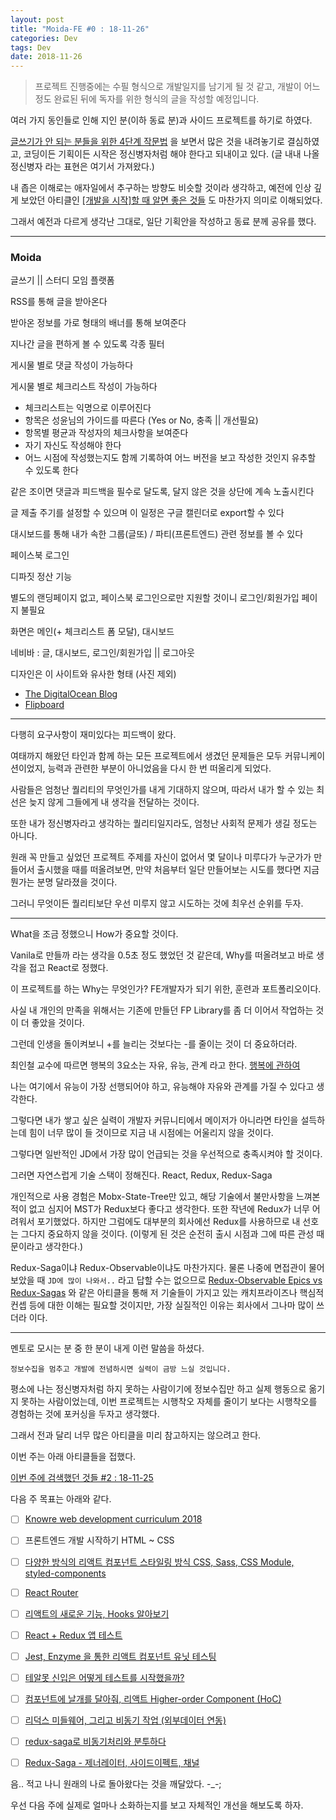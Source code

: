 ```yaml
---
layout: post
title: "Moida-FE #0 : 18-11-26"
categories: Dev
tags: Dev
date: 2018-11-26
---
```


> 프로젝트 진행중에는 수필 형식으로 개발일지를 남기게 될 것 같고, 개발이 어느 정도 완료된 뒤에 독자를 위한 형식의 글을 작성할 예정입니다.

여러 가지 동인들로 인해 지인 분(이하 동료 분)과 사이드 프로젝트를 하기로 하였다.

[글쓰기가 안 되는 분들을 위한 4단계 작문법](https://ppss.kr/archives/16682) 을 보면서 많은 것을 내려놓기로 결심하였고, 코딩이든 기획이든 시작은 정신병자처럼 해야 한다고 되내이고 있다. (글 내내 나올 정신병자 라는 표현은 여기서 가져왔다.)

내 좁은 이해로는 애자일에서 추구하는 방향도 비슷할 것이라 생각하고, 예전에 인상 깊게 보았던 아티클인 [[개발을 시작]할 때 알면 좋은 것들](https://medium.com/@hongkevin/개발을-시작-할-때-알면-좋은-것들-c769cddfd993) 도 마찬가지 의미로 이해되었다.

그래서 예전과 다르게 생각난 그대로, 일단 기획안을 작성하고 동료 분께 공유를 했다.

---

### Moida

글쓰기 || 스터디 모임 플랫폼

RSS를 통해 글을 받아온다

받아온 정보를 가로 형태의 배너를 통해 보여준다

지나간 글을 편하게 볼 수 있도록 각종 필터

게시물 별로 댓글 작성이 가능하다

게시물 별로 체크리스트 작성이 가능하다
- 체크리스트는 익명으로 이루어진다
- 항목은 성윤님의 가이드를 따른다 (Yes or No, 충족 || 개선필요)
- 항목별 평균과 작성자의 체크사항을 보여준다
- 자기 자신도 작성해야 한다
- 어느 시점에 작성했는지도 함께 기록하여 어느 버전을 보고 작성한 것인지 유추할 수 있도록 한다

같은 조이면 댓글과 피드백을 필수로 달도록, 달지 않은 것을 상단에 계속 노출시킨다

글 제출 주기를 설정할 수 있으며 이 일정은 구글 캘린더로 export할 수 있다

대시보드를 통해 내가 속한 그룹(글또) / 파티(프론트엔드) 관련 정보를 볼 수 있다

페이스북 로그인

디파짓 정산 기능

별도의 랜딩페이지 없고, 페이스북 로그인으로만 지원할 것이니 로그인/회원가입 페이지 불필요

화면은 메인(+ 체크리스트 폼 모달), 대시보드

네비바 : 글, 대시보드, 로그인/회원가입 || 로그아웃

디자인은 이 사이트와 유사한 형태 (사진 제외)
- [The DigitalOcean Blog](https://blog.digitalocean.com/)
- [Flipboard](https://flipboard.com/)

---

다행히 요구사항이 재미있다는 피드백이 왔다.

여태까지 해왔던 타인과 함께 하는 모든 프로젝트에서 생겼던 문제들은 모두 커뮤니케이션이었지, 능력과 관련한 부분이 아니었음을 다시 한 번 떠올리게 되었다.

사람들은 엄청난 퀄리티의 무엇인가를 내게 기대하지 않으며, 따라서 내가 할 수 있는 최선은 늦지 않게 그들에게 내 생각을 전달하는 것이다.

또한 내가 정신병자라고 생각하는 퀄리티일지라도, 엄청난 사회적 문제가 생길 정도는 아니다.



원래 꼭 만들고 싶었던 프로젝트 주제를 자신이 없어서 몇 달이나 미루다가 누군가가 만들어서 출시했을 때를 떠올려보면, 만약 처음부터 일단 만들어보는 시도를 했다면 지금 뭔가는 분명 달라졌을 것이다.

그러니 무엇이든 퀄리티보단 우선 미루지 않고 시도하는 것에 최우선 순위를 두자.

---

What을 조금 정했으니 How가 중요할 것이다.

Vanila로 만들까 라는 생각을 0.5초 정도 했었던 것 같은데, Why를 떠올려보고 바로 생각을 접고 React로 정했다.

이 프로젝트를 하는 Why는 무엇인가? FE개발자가 되기 위한, 훈련과 포트폴리오이다.

사실 내 개인의 만족을 위해서는 기존에 만들던 FP Library를 좀 더 이어서 작업하는 것이 더 좋았을 것이다.

그런데 인생을 돌이켜보니 +를 늘리는 것보다는 -를 줄이는 것이 더 중요하더라.

최인철 교수에 따르면 행복의 3요소는 자유, 유능, 관계 라고 한다. [행복에 관하여](https://www.youtube.com/watch?v=f7OLwHFz4MU)

나는 여기에서 유능이 가장 선행되어야 하고, 유능해야 자유와 관계를 가질 수 있다고 생각한다.

그렇다면 내가 쌓고 싶은 실력이 개발자 커뮤니티에서 메이저가 아니라면 타인을 설득하는데 힘이 너무 많이 들 것이므로 지금 내 시점에는 어울리지 않을 것이다.

그렇다면 일반적인 JD에서 가장 많이 언급되는 것을 우선적으로 충족시켜야 할 것이다.

그러면 자연스럽게 기술 스택이 정해진다. React, Redux, Redux-Saga



개인적으로 사용 경험은 Mobx-State-Tree만 있고, 해당 기술에서 불만사항을 느껴본 적이 없고 심지어 MST가 Redux보다 좋다고 생각한다. 또한 작년에 Redux가 너무 어려워서 포기했었다. 하지만 그럼에도 대부분의 회사에선 Redux를 사용하므로 내 선호는 그다지 중요하지 않을 것이다. (이렇게 된 것은 순전히 출시 시점과 그에 따른 관성 때문이라고 생각한다.)

Redux-Saga이냐 Redux-Observable이냐도 마찬가지다. 물론 나중에 면접관이 물어보았을 때 `JD에 많이 나와서..` 라고 답할 수는 없으므로 [Redux-Observable Epics vs Redux-Sagas](https://shift.infinite.red/redux-observable-epics-vs-redux-sagas-8e53610c0eda) 와 같은 아티클을 통해 저 기술들이 가지고 있는 캐치프라이즈나 핵심적 컨셉 등에 대한 이해는 필요할 것이지만, 가장 실질적인 이유는 회사에서 그나마 많이 쓰더라 이다.

---

멘토로 모시는 분 중 한 분이 내게 이런 말씀을 하셨다.

`정보수집을 멈추고 개발에 전념하시면 실력이 금방 느실 것입니다.`

평소에 나는 정신병자처럼 하지 못하는 사람이기에 정보수집만 하고 실제 행동으로 옮기지 못하는 사람이었는데, 이번 프로젝트는 시행착오 자체를 줄이기 보다는 시행착오를 경험하는 것에 포커싱을 두자고 생각했다.

그래서 전과 달리 너무 많은 아티클을 미리 참고하지는 않으려고 한다.

이번 주는 아래 아티클들을 접했다.

[이번 주에 검색했던 것들 #2 : 18-11-25](https://eclatant.io/2018/11/25/2018-11-25-SearchHistory/)

다음 주 목표는 아래와 같다.

- [ ] [Knowre web development curriculum 2018](https://github.com/Knowre-Dev/WebDevCurriculum)

- [ ] 프론트엔드 개발 시작하기 HTML ~ CSS

- [ ] [다양한 방식의 리액트 컴포넌트 스타일링 방식 CSS, Sass, CSS Module, styled-components](https://velog.io/@velopert/react-component-styling)

- [ ] [React Router](https://reacttraining.com/react-router/web/guides/quick-start)

- [ ] [리액트의 새로운 기능, Hooks 알아보기](https://velog.io/@velopert/react-hooks)

- [ ] [React + Redux 앱 테스트](https://velopert.com/3591)

- [ ] [Jest, Enzyme 을 통한 리액트 컴포넌트 유닛 테스팅](https://velopert.com/3587)

- [ ] [테알못 신입은 어떻게 테스트를 시작했을까?](https://www.slideshare.net/OKJSP/okkycon-120498066)

- [ ] [컴포넌트에 날개를 달아줘, 리액트 Higher-order Component (HoC)](https://velopert.com/3537)

- [ ] [리덕스 미들웨어, 그리고 비동기 작업 (외부데이터 연동)](https://velopert.com/3401)

- [ ] [redux-saga로 비동기처리와 분투하다](https://github.com/reactkr/learn-react-in-korean/blob/master/translated/deal-with-async-process-by-redux-saga.md)

- [ ] [Redux-Saga - 제너레이터, 사이드이펙트, 채널](https://youtu.be/UxpREAHZ7Ck?list=PLZl3coZhX98oeg76bUDTagfySnBJin3FE)

음.. 적고 나니 원래의 나로 돌아왔다는 것을 깨달았다. -_-;

우선 다음 주에 실제로 얼마나 소화하는지를 보고 자체적인 개선을 해보도록 하자.